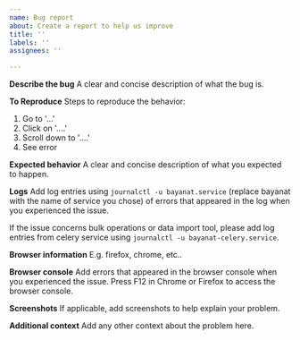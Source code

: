 ```yaml
---
name: Bug report
about: Create a report to help us improve
title: ''
labels: ''
assignees: ''

---
```


**Describe the bug**
A clear and concise description of what the bug is.

**To Reproduce**
Steps to reproduce the behavior:
1. Go to '...'
2. Click on '....'
3. Scroll down to '....'
4. See error

**Expected behavior**
A clear and concise description of what you expected to happen.

**Logs**
Add log entries using `journalctl -u bayanat.service` (replace bayanat with the name of service you chose) of errors that appeared in the log when you experienced the issue.

If the issue concerns bulk operations or data import tool, please add log entries from celery service using `journalctl -u bayanat-celery.service`.

**Browser information**
E.g. firefox, chrome, etc..

**Browser console**
Add errors that appeared in the browser console when you experienced the issue. Press F12 in Chrome or Firefox to access the browser console.

**Screenshots**
If applicable, add screenshots to help explain your problem.

**Additional context**
Add any other context about the problem here.
